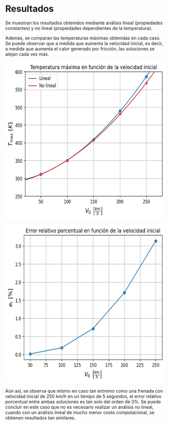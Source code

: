 # Resultados
Se muestran los resultados obtenidos mediante análisis lineal (propiedades constantes) y no lineal (propiedades dependientes de la temperatura). 

Además, se comparan las temperaturas máximas obtenidas en cada caso. Se puede observar que a medida que aumenta la velocidad inicial, es decir, a medida que aumenta el calor generado por fricción, las soluciones se alejan cada vez más.

<p align="center">
  <img width="600" height="500" src="Tmax_vs_V0.png">
</p>
<p align="center">
  <img width="600" height="500" src="error_vs_V0.png">
</p>

Aún así, se observa que mismo en caso tan extremo como una frenada con velocidad inicial de 250 km/h en un tiempo de 5 segundos, el error relativo porcentual entre ambas soluciones es tan solo del orden de 3%. Se puede concluir en este caso que no es necesario realizar un análisis no lineal, cuando con un análisis lineal de mucho menor costo computacional, se obtienen resultados tan similares.
